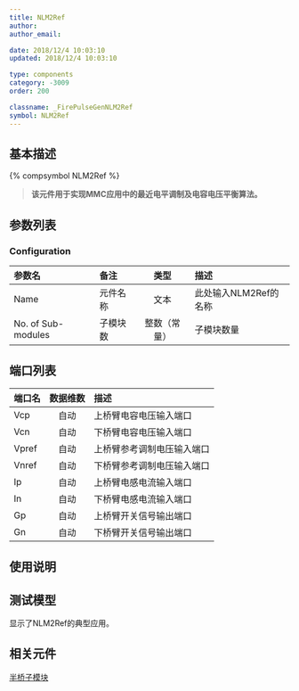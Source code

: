 ```yaml
---
title: NLM2Ref
author: 
author_email:

date: 2018/12/4 10:03:10
updated: 2018/12/4 10:03:10

type: components
category: -3009
order: 200

classname: _FirePulseGenNLM2Ref
symbol: NLM2Ref
---
```

## 基本描述
{% compsymbol NLM2Ref %}

> **该元件用于实现MMC应用中的最近电平调制及电容电压平衡算法。**

## 参数列表
### Configuration
| 参数名 | 备注 | 类型 | 描述 |
| :--- | :--- | :--: | :--- |
| Name | 元件名称 | 文本 | 此处输入NLM2Ref的名称 |
| No. of Sub-modules | 子模块数 | 整数（常量） | 子模块数量 |


## 端口列表

| 端口名 | 数据维数 | 描述 |
| :--- | :--:  | :--- |
| Vcp | 自动 |上桥臂电容电压输入端口 |                   
| Vcn | 自动 |下桥臂电容电压输入端口 |                   
| Vpref | 自动 |上桥臂参考调制电压输入端口 |                   
| Vnref | 自动 |下桥臂参考调制电压输入端口 |                   
| Ip | 自动 |上桥臂电感电流输入端口 |                   
| In | 自动 |下桥臂电感电流输入端口 |                   
| Gp | 自动 |上桥臂开关信号输出端口 |                   
| Gn | 自动 |下桥臂开关信号输出端口 |                   

## 使用说明


## 测试模型
[<test name>](<test link>)显示了NLM2Ref的典型应用。

## 相关元件

[半桥子模块](/components/comp_MultiHalfBridgeModule.html)
